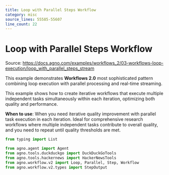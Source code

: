 ```yaml
---
title: Loop with Parallel Steps Workflow
category: misc
source_lines: 55585-55607
line_count: 22
---
```


# Loop with Parallel Steps Workflow
Source: https://docs.agno.com/examples/workflows_2/03-workflows-loop-execution/loop_with_parallel_steps_stream

This example demonstrates **Workflows 2.0** most sophisticated pattern combining loop execution with parallel processing and real-time streaming.

This example shows how to create iterative
workflows that execute multiple independent tasks simultaneously within each iteration,
optimizing both quality and performance.

**When to use**: When you need iterative quality improvement with parallel task execution
in each iteration. Ideal for comprehensive research workflows where multiple independent
tasks contribute to overall quality, and you need to repeat until quality thresholds are met.

```python loop_with_parallel_steps_stream.py
from typing import List

from agno.agent import Agent
from agno.tools.duckduckgo import DuckDuckGoTools
from agno.tools.hackernews import HackerNewsTools
from agno.workflow.v2 import Loop, Parallel, Step, Workflow
from agno.workflow.v2.types import StepOutput


